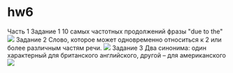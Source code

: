 # hw6
Часть 1
Задание 1 
10 самых частотных продолжений фразы "due to the"
![](https://vk.com/photo108413062_456242093)
Задание 2
Слово, которое может одновременно относиться к 2 или более различным частям речи.
![](https://vk.com/photo108413062_456242094)
Задание 3
Два синонима: один характерный для британского английского, другой – для американского
![](https://vk.com/photo108413062_456242095)
